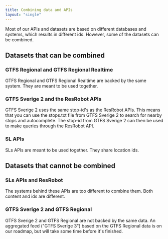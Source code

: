 ```yaml
---
title: Combining data and APIs 
layout: "single"
---
```

Most of our APIs and datasets are based on different databases and systems, which results in different ids. However,
some of the datasets can be combined.

## Datasets that can be combined

### GTFS Regional and GTFS Regional Realtime

GTFS Regional and GTFS Regional Realtime are backed by the same system. They are meant to be used together.

### GTFS Sverige 2 and the ResRobot APIs

GTFS Sverige 2 uses the same stop-id's as the ResRobot APIs. This means that you can use the stops.txt file from GTFS
Sverige 2 to search for nearby stops and autocomplete. The stop-id from GTFS Sverige 2 can then be used to make queries
through the ResRobot API.

### SL APIs

SLs APIs are meant to be used together. They share location ids.

## Datasets that cannot be combined

### SLs APIs and ResRobot

The systems behind these APIs are too different to combine them. Both content and ids are different.

### GTFS Sverige 2 and GTFS Regional

GTFS Sverige 2 and GTFS Regional are not backed by the same data. An aggregated feed ("GTFS Sverige 3") based on the
GTFS Regional data is on our roadmap, but will take some time before it's finished.